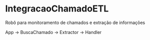 # IntegracaoChamadoETL
 Robô para monitoramento de chamados e extração de informações

App -> BuscaChamado -> Extractor -> Handler